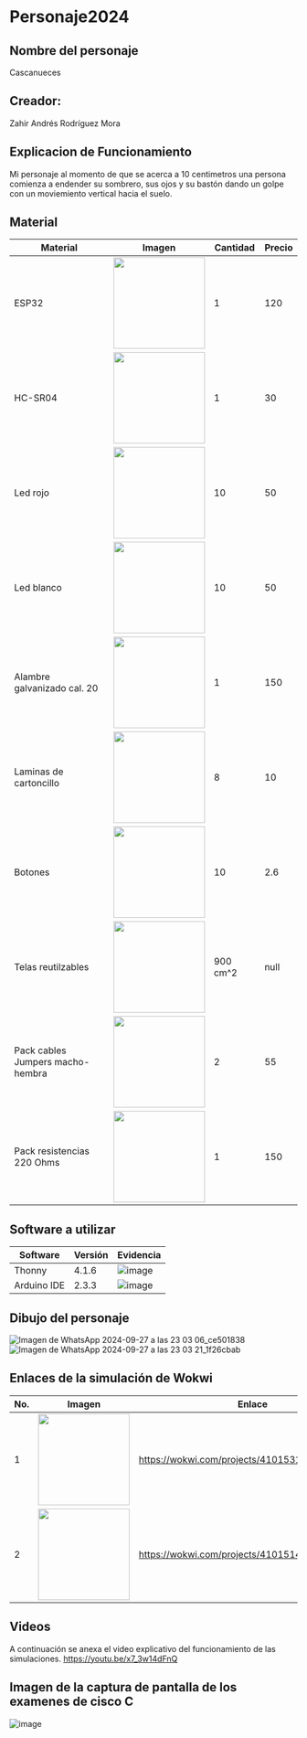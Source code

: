# Personaje2024
## Nombre del personaje
Cascanueces
## Creador:
Zahir Andrés Rodríguez Mora
## Explicacion de Funcionamiento
Mi personaje al momento de que se acerca a 10 centimetros una persona comienza a endender su sombrero, sus ojos y su bastón dando un golpe con un moviemiento vertical hacia el suelo.
## Material
|Material|Imagen|Cantidad|Precio|
|--|--|--|--|
|ESP32|<image src="https://github.com/user-attachments/assets/37b2b6be-375c-40e7-8e10-b4b4f1e19a49" width="160"/>|1|120|
|HC-SR04|<image src="https://th.bing.com/th/id/OIP.J8kF8DjgFh24UUKD8S69swAAAA?rs=1&pid=ImgDetMain" width="160"/>|1|30|
|Led rojo|<image src="https://th.bing.com/th/id/OIP.1TViRFaE2yaGjYbFuutogAHaHa?rs=1&pid=ImgDetMain" width="160"/>|10|50|
|Led blanco|<image src="https://th.bing.com/th/id/R.5b94be67c8c0a6e480670efddcb70fea?rik=85BLybSF4%2fGPGA&pid=ImgRaw&r=0" width="160"/>|10|50|
|Alambre galvanizado cal. 20|<image src="https://www.bing.com/th?id=OPHS.zkrvXPeJvCorJQ474C474&o=5&pid=21.1&w=160&h=187&qlt=100&dpr=1.5&c=8&pcl=f5f5f5" width="160"/>|1|150|
|Laminas de cartoncillo|<image src="https://th.bing.com/th/id/OIP.frojWIvlst7ymQCnflU7LgHaHa?rs=1&pid=ImgDetMain" width="160"/>|8|10|
|Botones|<image src="https://img.kwcdn.com/product/fancy/1390ffcb-39f5-48d0-b4be-de9a0dbee124.jpg?imageView2/2/w/800/q/70/format/webp" width="160"/>|10|2.6|
|Telas reutilzables|<image src="https://th.bing.com/th/id/OIP.bKQZnPaWuDpi3ZOG4PDb6AHaEN?rs=1&pid=ImgDetMain" width="160"/>|900 cm^2|null|
|Pack cables Jumpers macho-hembra|<image src="https://http2.mlstatic.com/D_NQ_NP_2X_648190-MLM49852695986_052022-F.webp" width="160"/>|2|55|
|Pack resistencias 220 Ohms|<image src="https://http2.mlstatic.com/D_NQ_NP_2X_829800-CBT73987782566_012024-F.webp" width="160"/>|1|150|
## Software a utilizar
|Software|Versión|Evidencia|
|--|--|--|
|Thonny|4.1.6|![image](https://github.com/user-attachments/assets/37b71a78-512f-4585-a3bd-3251a6c679b5)|
|Arduino IDE|2.3.3|![image](https://github.com/user-attachments/assets/7457211b-5efb-4b5f-9f93-54ac770d4d92)|
## Dibujo del personaje
![Imagen de WhatsApp 2024-09-27 a las 23 03 06_ce501838](https://github.com/user-attachments/assets/6b4685e1-f59c-4538-8f60-92e13ee88a5d)
![Imagen de WhatsApp 2024-09-27 a las 23 03 21_1f26cbab](https://github.com/user-attachments/assets/a387ee38-2447-440d-92cd-ca535d5c5d9a)
## Enlaces de la simulación de Wokwi
|No.|Imagen|Enlace| 
|--|--|--|
|1|<image src="https://github.com/user-attachments/assets/6ab538f8-47dc-497c-863d-85a04e8d5aec" width="160"/>|https://wokwi.com/projects/410153185001925633|
|2|<image src="https://github.com/user-attachments/assets/8adb191c-c226-47a3-88a4-075164c21c0d" width="160"/>|https://wokwi.com/projects/410151442912007169|
## Videos 
A continuación se anexa el video explicativo del funcionamiento de las simulaciones.
https://youtu.be/x7_3w14dFnQ
## Imagen de la captura de pantalla de los examenes de cisco C
![image](https://github.com/user-attachments/assets/fa93158d-d186-46c2-ac10-c511d262f505)


